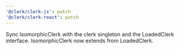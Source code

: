 ```yaml
---
'@clerk/clerk-js': patch
'@clerk/clerk-react': patch
---
```


Sync IsomorphicClerk with the clerk singleton and the LoadedClerk interface. IsomorphicClerk now extends from LoadedClerk.
